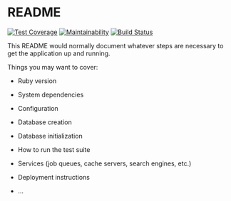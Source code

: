 # README

[![Test Coverage](https://api.codeclimate.com/v1/badges/205235aceb5e68ebf4dd/test_coverage)](https://codeclimate.com/github/sotnikoff/flashcards/test_coverage)
[![Maintainability](https://api.codeclimate.com/v1/badges/205235aceb5e68ebf4dd/maintainability)](https://codeclimate.com/github/sotnikoff/flashcards/maintainability)
[![Build Status](https://travis-ci.org/sotnikoff/flashcards.svg?branch=master)](https://travis-ci.org/sotnikoff/flashcards)

This README would normally document whatever steps are necessary to get the
application up and running.

Things you may want to cover:

* Ruby version

* System dependencies

* Configuration

* Database creation

* Database initialization

* How to run the test suite

* Services (job queues, cache servers, search engines, etc.)

* Deployment instructions

* ...
